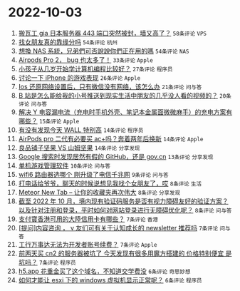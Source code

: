 # 2022-10-03

1. [搬瓦工 gia 日本服务器 443 端口突然被封，墙又高了？](https://www.v2ex.com/t/884476) `58条评论` `VPS`
1. [找女朋友真的靠缘分吗](https://www.v2ex.com/t/884447) `54条评论` `杭州`
1. [想換 NAS 系統，兄弟們可否說說你們正在用的嗎](https://www.v2ex.com/t/884464) `54条评论` `NAS`
1. [Airpods Pro 2， bug 也太多了！](https://www.v2ex.com/t/884461) `33条评论` `Apple`
1. [小孩子从几岁开始学计算机编程比较好？](https://www.v2ex.com/t/884505) `27条评论` `程序员`
1. [讨论一下 iPhone 的游戏表现](https://www.v2ex.com/t/884465) `26条评论` `Apple`
1. [Ios 还原网络设置后，只有微信没有网络，该怎么办](https://www.v2ex.com/t/884517) `21条评论` `问与答`
1. [B 站是怎么能给我的小号推送到现实生活中朋友的几乎没人看的视频的？](https://www.v2ex.com/t/884442) `20条评论` `问与答`
1. [解决 Y 电容漏电流（充电时手机外壳、笔记本金属面微微麻手）的充电方案有哪些？](https://www.v2ex.com/t/884451) `15条评论` `Apple`
1. [有没有发现今天 WALL 特别高](https://www.v2ex.com/t/884527) `14条评论` `程序员`
1. [AirPods pro 二代有必要买 ac+吗？奔着两年后换新](https://www.v2ex.com/t/884489) `14条评论` `Apple`
1. [良品铺子坚果 VS 山姆坚果](https://www.v2ex.com/t/884485) `14条评论` `分享发现`
1. [Google 搜索时发现居然有假的 GitHub，还是 gov.cn](https://www.v2ex.com/t/884510) `13条评论` `分享发现`
1. [单机游戏管理软件](https://www.v2ex.com/t/884439) `10条评论` `问与答`
1. [wifi6 路由器选哪个 刚升级了电信千兆网](https://www.v2ex.com/t/884508) `9条评论` `问与答`
1. [打电话给爷爷，聊天的时候说想见我找个女朋友了，哎](https://www.v2ex.com/t/884525) `8条评论` `生活`
1. [Meteor New Tab – 让你的收藏夹再次伟大](https://www.v2ex.com/t/884452) `8条评论` `分享发现`
1. [截至 2022 年 10 月，境内现有验证码服务是否有视力障碍友好的验证方案？以及针对注册和登录，平时如何对网站登录进行无障碍优化呢？](https://www.v2ex.com/t/884446) `8条评论` `问与答`
1. [支付寶香港可用的大陸信用卡有哪些？](https://www.v2ex.com/t/884484) `7条评论` `香港`
1. [[提问]内容咨询 ， v 友们可有关于认知成长的 newsletter 推荐吗](https://www.v2ex.com/t/884473) `7条评论` `问与答`
1. [工行万事达无法为开发者账号续费？](https://www.v2ex.com/t/884460) `7条评论` `Apple`
1. [前两天买 cn2 的服务器被坑了 今天发现有很多用魔方搭建的 价格特别便宜 是坑吗？](https://www.v2ex.com/t/884457) `7条评论` `程序员`
1. [h5.app 花重金买了这个域名，不知道交学费没](https://www.v2ex.com/t/884501) `6条评论` `奇思妙想`
1. [如何才能让 esxi 下的 windows 虚拟机显示正常呢？](https://www.v2ex.com/t/884498) `6条评论` `程序员`
